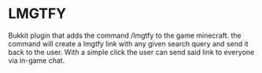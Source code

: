 # LMGTFY

Bukkit plugin that adds the command /lmgtfy to the game minecraft. the command will create a lmgtfy link with any given search query and send it back to the user. With a simple click the user can send said link to everyone via in-game chat.
